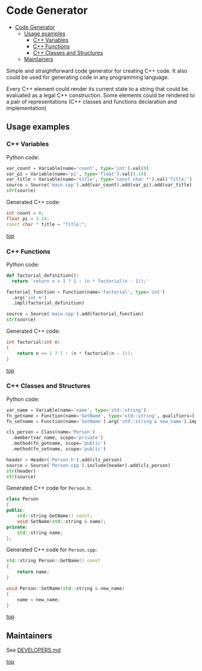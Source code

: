 # Code Generator

- [Code Generator](#code-generator)
  - [Usage examples](#usage-examples)
    - [C++ Variables](#c-variables)
    - [C++ Functions](#c-functions)
    - [C++ Classes and Structures](#c-classes-and-structures)
  - [Maintainers](#maintainers)

Simple and straightforward code generator for creating C++ code.
It also could be used for generating code in any programming language.

Every C++ element could render its current state to a string that could be evaluated as a legal C++ construction.
Some elements could be rendered to a pair of representations (C++ classes and functions declaration and implementation)

## Usage examples

### C++ Variables
Python code:
```python
var_count = Variable(name='count', type='int').val(0)
var_pi = Variable(name='pi', type='float').val(3.14)
var_title = Variable(name='title', type='const char *').val('Title:')
source = Source('main.cpp').add(var_count).add(var_pi).add(var_title)
str(source)
```

Generated C++ code:
```c++
int count = 0;
float pi = 3.14;
const char * title = "Title:";
```

[top](#code-generator)

### C++ Functions
Python code:
```python
def factorial_definition():
  return 'return n < 1 ? 1 : (n * factorial(n - 1));'

factorial_function = Function(name='factorial', type='int')
  .arg('int n')
  .impl(factorial_definition)

source = Source('main.cpp').add(factorial_function)
str(source)
```

Generated C++ code:
```c++
int factorial(int n)
{
    return n <= 1 ? 1 : (n * factorial(n - 1));
}
```

[top](#code-generator)

### C++ Classes and Structures
Python code:
```python
var_name = Variable(name='name', type='std::string')
fn_getname = Function(name='GetName', type='std::string', qualifiers=['const']).impl('return name;')
fn_setname = Function(name='SetName').arg('std::string & new_name').impl('name = new_name;')

cls_person = Class(name='Person')
  .member(var_name, scope='private')
  .method(fn_getname, scope='public')
  .method(fn_setname, scope='public')

header = Header('Person.h').add(cls_person)
source = Source('Person.cpp').include(header).add(cls_person)
str(header)
str(source)
```
Generated C++ code for `Person.h`:
```c++
class Person
{
public:
    std::string GetName() const;
    void SetName(std::string & name);
private:
    std::string name;
};
```
Generated C++ code for `Person.cpp`:
```c++
std::string Person::GetName() const
{
    return name;
}

void Person::SetName(std::string & new_name)
{
    name = new_name;
}
```

[top](#code-generator)

## Maintainers

See [DEVELOPERS.md](./DEVELOPERS.md)

[top](#code-generator)
